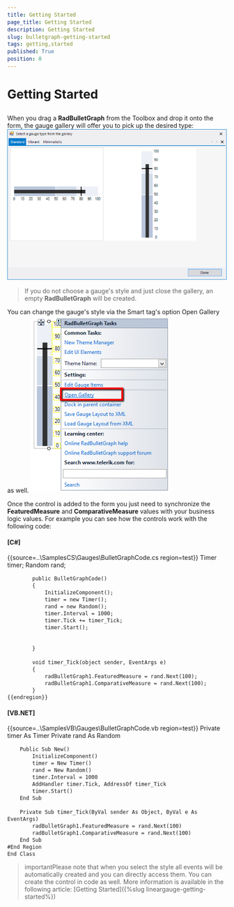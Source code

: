 ```yaml
---
title: Getting Started
page_title: Getting Started
description: Getting Started
slug: bulletgraph-getting-started
tags: getting,started
published: True
position: 0
---
```


# Getting Started



## 

When you drag a __RadBulletGraph__ from the Toolbox and drop it onto the form, the gauge gallery
          will offer you to pick up the desired type:
        ![bulletgraph-getting-started 001](images/bulletgraph-getting-started001.png)

>If you do not choose a gauge's style and just close the gallery, an empty __RadBulletGraph__ will be created.

You can change the gauge's style via the Smart tag's option Open Gallery as well.
        ![bulletgraph-getting-started 002](images/bulletgraph-getting-started002.png)

Once the control is added to the form you just need to synchronize the
          __FeaturedMeasure__ and __ComparativeMeasure__ values with your business logic values.
          For example you can see how the controls work with the following code:          
        

#### __[C#]__

{{source=..\SamplesCS\Gauges\BulletGraphCode.cs region=test}}
	        Timer timer;
	        Random rand;
	        
	        public BulletGraphCode()
	        {
	            InitializeComponent();
	            timer = new Timer();
	            rand = new Random();
	            timer.Interval = 1000;
	            timer.Tick += timer_Tick;
	            timer.Start();
	        
	
	        }
	     
	        void timer_Tick(object sender, EventArgs e)
	        {
	            radBulletGraph1.FeaturedMeasure = rand.Next(100);
	            radBulletGraph1.ComparativeMeasure = rand.Next(100);
	        }
	{{endregion}}



#### __[VB.NET]__

{{source=..\SamplesVB\Gauges\BulletGraphCode.vb region=test}}
	    Private timer As Timer
	    Private rand As Random
	
	    Public Sub New()
	        InitializeComponent()
	        timer = New Timer()
	        rand = New Random()
	        timer.Interval = 1000
	        AddHandler timer.Tick, AddressOf timer_Tick
	        timer.Start()
	    End Sub
	
	    Private Sub timer_Tick(ByVal sender As Object, ByVal e As EventArgs)
	        radBulletGraph1.FeaturedMeasure = rand.Next(100)
	        radBulletGraph1.ComparativeMeasure = rand.Next(100)
	    End Sub
	#End Region
	End Class



>importantPlease note that when you select the style all events will be automatically created and you can directly access them. 
          You can create the control in code as well. More information is available in the following article:
          [Getting Started]({%slug lineargauge-getting-started%})
